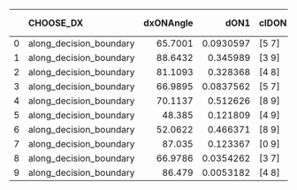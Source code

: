 |    | CHOOSE_DX               |   dxONAngle |      dON1 | cIDON1   |   dON_patch_1 |   nTON |       dON |   dxOFFAngle |       dOFF1 | cIDOFF1   |   dOFF_patch_1 |   nTOFF |        dOFF | SUCCESS   |   nExp |   dual_point_id |   subpoint_time_seconds |   total_execution_time |      logp |   dOFF/dON | Vote dOFF>dON   |
|---:|:------------------------|------------:|----------:|:---------|--------------:|-------:|----------:|-------------:|------------:|:----------|---------------:|--------:|------------:|:----------|-------:|----------------:|------------------------:|-----------------------:|----------:|-----------:|:----------------|
|  0 | along_decision_boundary |     65.7001 | 0.0930597 | [5 7]    |     0.0930597 |      1 | 0.0930597 |      76.7775 | 0.0325971   | [5 7]     |    0.0325971   |       1 | 0.0325971   | False     |      1 |               2 |                0.777471 |                1.85388 |  0        | 0.350282   | False           |
|  1 | along_decision_boundary |     88.6432 | 0.345989  | [3 9]    |     0.345989  |      1 | 0.345989  |      51.1691 | 0.0391879   | [3 9]     |    0.0391879   |       1 | 0.0391879   | False     |      2 |             108 |                2.86457  |              142.407   | -0.5      | 0.113263   | False           |
|  2 | along_decision_boundary |     81.1093 | 0.328368  | [4 8]    |     0.328368  |      1 | 0.328368  |      78.9452 | 0.238017    | [4 8]     |    0.238017    |       1 | 0.238017    | False     |      3 |             119 |                2.36527  |              157.313   | -1        | 0.724848   | False           |
|  3 | along_decision_boundary |     66.9895 | 0.0837562 | [5 7]    |     0.0837562 |      1 | 0.0837562 |      80.62   | 0.520878    | [5 7]     |    0.520878    |       1 | 0.520878    | True      |      4 |             199 |                1.91309  |              270.93    | -1.5      | 6.21898    | True            |
|  4 | along_decision_boundary |     70.1137 | 0.512626  | [8 9]    |     0.512626  |      1 | 0.512626  |      53.7761 | 0.441032    | [8 9]     |    0.441032    |       1 | 0.441032    | False     |      5 |             224 |                4.15937  |              318.63    | -0.5      | 0.86034    | False           |
|  5 | along_decision_boundary |     48.385  | 0.121809  | [4 9]    |     0.121809  |      1 | 0.121809  |      55.9203 | 0.280985    | [4 9]     |    0.280985    |       1 | 0.280985    | True      |      6 |             265 |                1.74646  |              376.534   | -0.9      | 2.30676    | True            |
|  6 | along_decision_boundary |     52.0622 | 0.466371  | [8 9]    |     0.466371  |      1 | 0.466371  |      75.5807 | 0.216425    | [8 9]     |    0.216425    |       1 | 0.216425    | False     |      7 |             319 |                1.77969  |              457.295   | -0.333333 | 0.464062   | False           |
|  7 | along_decision_boundary |     87.035  | 0.123367  | [0 9]    |     0.123367  |      1 | 0.123367  |      76.3715 | 0.000918357 | [1 9]     |    0.000918357 |       1 | 0.000918357 | False     |      8 |             336 |                0.788625 |              484.104   | -0.642857 | 0.00744411 | False           |
|  8 | along_decision_boundary |     66.9786 | 0.0354262 | [3 7]    |     0.0354262 |      1 | 0.0354262 |      71.6119 | 0.115565    | [3 7]     |    0.115565    |       1 | 0.115565    | True      |      9 |             338 |                1.02912  |              487.522   | -1        | 3.26213    | True            |
|  9 | along_decision_boundary |     86.479  | 0.0053182 | [4 8]    |     0.0053182 |      1 | 0.0053182 |      82.8481 | 0.00563455  | [4 8]     |    0.00563455  |       1 | 0.00563455  | True      |     10 |             403 |                0.747981 |              579.11    | -0.5      | 1.05948    | True            |